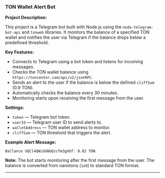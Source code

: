 ### **TON Wallet Alert Bot**

**Project Description:**

This project is a Telegram bot built with Node.js using the `node-telegram-bot-api` and `tonweb` libraries. It monitors the balance of a specified TON wallet and notifies the user via Telegram if the balance drops below a predefined threshold.

**Key Features:**

* Connects to Telegram using a bot token and listens for incoming messages.
* Checks the TON wallet balance using `https://toncenter.com/api/v2/jsonRPC`.
* Sends an alert to the user if the balance is below the defined `cliffSum` (0.9 TON).
* Automatically checks the balance every 30 minutes.
* Monitoring starts upon receiving the first message from the user.

**Settings:**

* `token` — Telegram bot token.
* `userId` — Telegram user ID to send alerts to.
* `walletAddress` — TON wallet address to monitor.
* `cliffSum` — TON threshold that triggers the alert.

**Example Alert Message:**

```
Ballance UQCl4QWiGGNbQzcTm3gXUf: 0.82 TON
```

**Note:**
The bot starts monitoring after the first message from the user. The balance is converted from nanotons (`1e9`) to standard TON format.

---
